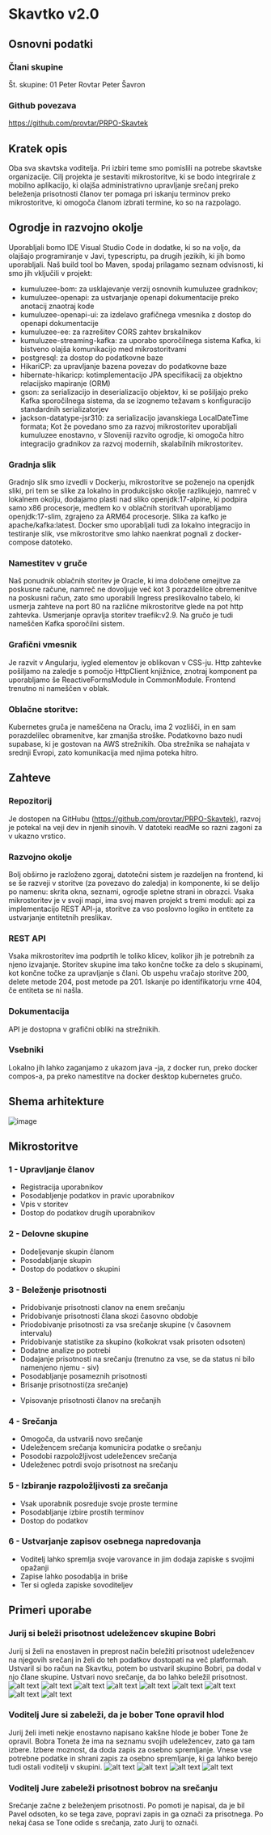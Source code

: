# Skavtko v2.0

## Osnovni podatki

### Člani skupine

Št. skupine: 01
Peter Rovtar
Peter Šavron

### Github povezava

https://github.com/provtar/PRPO-Skavtek

## Kratek opis

Oba sva skavtska voditelja. Pri izbiri teme smo pomislili na potrebe skavtske organizacije. Cilj projekta je sestaviti mikrostoritve, ki se bodo integrirale z mobilno aplikacijo, ki olajša administrativno upravljanje srečanj preko beleženja prisotnosti članov ter pomaga pri iskanju terminov preko mikrostoritve, ki omogoča članom izbrati termine, ko so na razpolago.

## Ogrodje in razvojno okolje

Uporabljali bomo IDE Visual Studio Code in dodatke, ki so na voljo, da olajšajo programiranje v Javi, typescriptu, pa drugih jezikih, ki jih bomo uporabljali.
Naš build tool bo Maven, spodaj prilagamo seznam odvisnosti, ki smo jih vključili v projekt:
* kumuluzee-bom: za usklajevanje verzij osnovnih kumuluzee gradnikov;
* kumuluzee-openapi: za ustvarjanje openapi dokumentacije preko anotacij znaotraj kode
* kumuluzee-openapi-ui: za izdelavo grafičnega vmesnika z dostop do openapi dokumentacije
* kumuluzee-ee: za razrešitev CORS zahtev brskalnikov
* kumuluzee-streaming-kafka: za uporabo sporočilnega sistema Kafka, ki bistveno olajša komunikacijo med mikrostoritvami
* postgresql: za dostop do podatkovne baze
* HikariCP: za upravljanje bazena povezav do podatkovne baze
* hibernate-hikaricp: kotimplementacijo JPA specifikacij za objektno relacijsko mapiranje (ORM)
* gson: za serializacijo in deserializacijo objektov, ki se pošiljajo preko Kafka sporočilnega sistema, da se izognemo težavam s konfiguracijo standardnih serializatorjev
* jackson-datatype-jsr310: za serializacijo javanskiega LocalDateTime formata;
Kot že povedano smo za razvoj mikrostoritev uporabljali kumuluzee enostavno, v Sloveniji razvito ogrodje, ki omogoča hitro integracijo gradnikov za razvoj modernih, skalabilnih mikrostoritev.
### Gradnja slik
Gradnjo slik smo izvedli v Dockerju, mikrostoritve se poženejo na openjdk sliki, pri tem se slike za lokalno in produkcijsko okolje razlikujejo, namreč v lokalnem okolju, dodajamo plasti nad sliko openjdk:17-alpine, ki podpira samo x86 procesorje, medtem ko v oblačnih storitvah uporabljamo openjdk:17-slim, zgrajeno za ARM64 procesorje. Slika za kafko je apache/kafka:latest.
Docker smo uporabljali tudi za lokalno integracijo in testiranje slik, vse mikrostoritve smo lahko naenkrat pognali z docker-compose datoteko.
### Namestitev v gruče
Naš ponudnik oblačnih storitev je Oracle, ki ima določene omejitve za poskusne račune, namreč ne dovoljuje več kot 3 porazdelilce obremenitve na poskusni račun, zato smo uporabili Ingress preslikovalno tabelo, ki usmerja zahteve na port 80 na različne mikrostoritve glede na pot http zahtevka. Usmerjanje opravlja storitev traefik:v2.9. Na gručo je tudi nameščen Kafka sporočilni sistem.
### Grafični vmesnik
Je razvit v Angularju, iygled elementov je oblikovan v CSS-ju. Http zahtevke pošiljamo na zaledje s pomočjo HttpClient knjižnice, znotraj komponent pa uporabljamo še ReactiveFormsModule in CommonModule. Frontend trenutno ni nameščen v oblak.
###  Oblačne storitve:
Kubernetes gruča je nameščena na Oraclu, ima 2 vozlišči, in en sam porazdelilec obramenitve, kar zmanjša stroške. Podatkovno bazo nudi supabase, ki je gostovan na AWS strežnikih. Oba strežnika se nahajata v srednji Evropi, zato komunikacija med njima poteka hitro.

## Zahteve
### Repozitorij
Je dostopen na GitHubu (https://github.com/provtar/PRPO-Skavtek), razvoj je potekal na veji dev in njenih sinovih. V datoteki readMe so razni zagoni za v ukazno vrstico.
### Razvojno okolje
Bolj obširno je razloženo zgoraj, datotečni sistem je razdeljen na frontend, ki se še razveji v storitve (za povezavo do zaledja) in komponente, ki se delijo po namenu: skrita okna, seznami, ogrodje spletne strani in obrazci.
Vsaka mikrostoritev je v svoji mapi, ima svoj maven projekt s tremi moduli: api za implementacijo REST API-ja, storitve za vso poslovno logiko in entitete za ustvarjanje entitetnih preslikav.
### REST API
Vsaka mikrostoritev ima podprtih le toliko klicev, kolikor jih je potrebnih za njeno izvajanje. Storitev skupine ima tako končne točke za delo s skupinami, kot končne točke za upravljanje s člani.
Ob uspehu vračajo storitve 200, delete metode 204, post metode pa 201. Iskanje po identifikatorju vrne 404, če entiteta se ni našla.
### Dokumentacija
API je dostopna v grafični obliki na strežnikih.
### Vsebniki
Lokalno jih lahko zaganjamo z ukazom java -ja, z docker run, preko docker compos-a, pa preko namestitve na docker desktop kubernetes gručo.
###
###
###
###
###
###

## Shema arhitekture

![image](https://github.com/user-attachments/assets/e051d697-7713-4a44-b330-c76288e284d5)

## Mikrostoritve

### 1 - Upravljanje članov

* Registracija uporabnikov
* Posodabljenje podatkov in pravic uporabnikov
* Vpis v storitev
* Dostop do podatkov drugih uporabnikov

### 2 - Delovne skupine

* Dodeljevanje skupin članom
* Posodabljanje skupin
* Dostop do podatkov o skupini

### 3 - Beleženje prisotnosti

- Pridobivanje prisotnosti clanov na enem srečanju
- Pridobivanje prisotnosti člana skozi časovno obdobje
- Priodobivanje prisotnosti za vsa srečanje skupine (v časovnem intervalu)
- Pridobivanje statistike za skupino (kolkokrat vsak prisoten odsoten)
- Dodatne analize po potrebi
- Dodajanje prisotnosti na srečanju (trenutno za vse, se da status ni bilo namenjeno njemu - siv)
- Posodabljanje posameznih prisotnosti
- Brisanje prisotnosti(za srečanje)

* Vpisovanje prisotnosti članov na srečanjih

### 4 - Srečanja

* Omogoča, da ustvariš novo srečanje
* Udeležencem srečanja komunicira podatke o srečanju
* Posodobi razpoložljivost udeležencev srečanja
* Udeleženec potrdi svojo prisotnost na srečanju

### 5 - Izbiranje razpoložljivosti za srečanja

* Vsak uporabnik posreduje svoje proste termine
* Posodabljanje izbire prostih terminov
* Dostop do podatkov

### 6 - Ustvarjanje zapisov osebnega napredovanja

* Voditelj lahko spremlja svoje varovance in jim dodaja zapiske s svojimi opažanji
* Zapise lahko posodablja in briše
* Ter si ogleda zapiske sovoditeljev

## Primeri uporabe

### Jurij si beleži prisotnost udeležencev skupine Bobri

Jurij si želi na enostaven in preprost način beležiti prisotnost udeležencev na njegovih srečanj in želi do teh podatkov dostopati na več platformah. Ustvaril si bo račun na Skavtku, potem bo ustvaril skupino Bobri, pa dodal v njo člane skupine. Ustvari novo srečanje, da bo lahko beležil prisotnost.
![alt text](slike/image-4.png)
![alt text](slike/image-5.png)
![alt text](slike/image-6.png)
![alt text](slike/image-7.png)
![alt text](slike/image-8.png)
![alt text](slike/image-9.png)
![alt text](slike/image-10.png)
![alt text](slike/image-11.png)
![alt text](slike/image-12.png)

### Voditelj Jure si zabeleži, da je bober Tone opravil hlod

Jurij želi imeti nekje enostavno napisano kakšne hlode je bober Tone že opravil. Bobra Toneta že ima na seznamu svojih udeležencev, zato ga tam izbere. Izbere moznost, da doda zapis za osebno spremljanje. Vnese vse potrebne podatke in shrani zapis za osebno spremljanje, ki ga lahko berejo tudi ostali voditelji v skupini.
![alt text](slike/image-13.png)
![alt text](slike/image-14.png)
![alt text](slike/image-15.png)
![alt text](slike/image-16.png)

### Voditelj Jure zabeleži prisotnost bobrov na srečanju

Srečanje začne z beleženjem prisotnosti. Po pomoti je napisal, da je bil Pavel odsoten, ko se tega zave, popravi zapis in ga označi za prisotnega. Po nekaj časa se Tone odide s srečanja, zato Jurij to označi.

